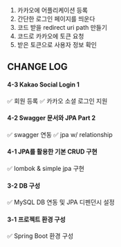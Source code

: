 1. 카카오에 어플리케이션 등록
2. 간단한 로그인 페이지를 띄운다
3. 코드 받을 redirect uri path 만들기
4. 코드로 카카오에 토큰 요청
5. 받은 토큰으로 사용자 정보 확인

## CHANGE LOG

#### 4-3 Kakao Social Login 1
✅ 회원 등록
✅ 카카오 소셜 로그인 지원

#### 4-2 Swagger 문서와 JPA Part 2
✅ swagger 연동
✅ jpa w/ relationship

#### 4-1 JPA를 활용한 기본 CRUD 구현
✅ lombok & simple jpa 구현

#### 3-2 DB 구성

✅ MySQL DB 연동 및 JPA 디펜던시 설정

#### 3-1 프로젝트 환경 구성

✅ Spring Boot 환경 구성